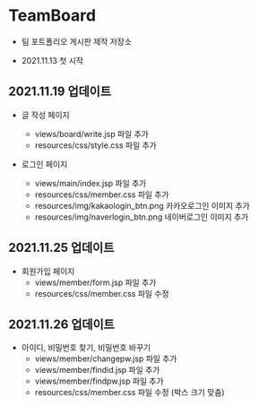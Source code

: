 # TeamBoard
+ 팀 포트폴리오 게시판 제작 저장소

+ 2021.11.13 첫 시작


## 2021.11.19 업데이트

+ 글 작성 페이지 
  + views/board/write.jsp 파일 추가
  + resources/css/style.css 파일 추가
  
+ 로그인 페이지 
   + views/main/index.jsp 파일 추가
   + resources/css/member.css 파일 추가
   + resources/img/kakaologin_btn.png 카카오로그인 이미지 추가
   + resources/img/naverlogin_btn.png 네이버로그인 이미지 추가


## 2021.11.25 업데이트

+ 회원가입 페이지
  + views/member/form.jsp 파일 추가
  + resources/css/member.css 파일 수정


## 2021.11.26 업데이트

+ 아이디, 비밀번호 찾기, 비밀번호 바꾸기 
  + views/member/changepw.jsp 파일 추가
  + views/member/findid.jsp 파일 추가
  + views/member/findpw.jsp 파일 추가
  + resources/css/member.css 파일 수정 (박스 크기 맞춤)
